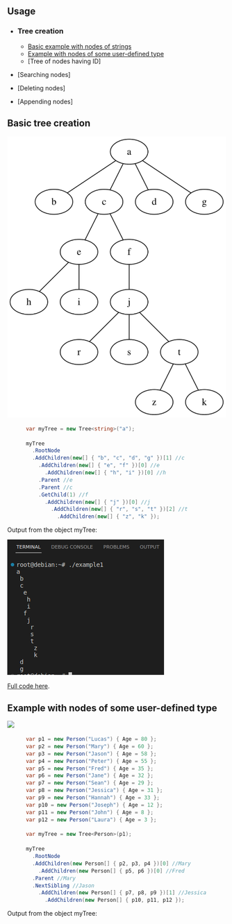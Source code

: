 
## Usage
* ### Tree creation
  * [Basic example with nodes of strings](#basic-tree-creation)
  * [Example with nodes of some user-defined type](#example-with-nodes-of-some-user-defined-type) 
  * [Tree of nodes having ID]
  
* [Searching nodes]
* [Deleting nodes]
* [Appending nodes]

## Basic tree creation

![](src/SyntaxChecked.FluentSimpleTree.Consumer/SyntaxChecked.FluentSimpleTree.Consumer/TreeCreation/basictree1.svg)

```csharp
      var myTree = new Tree<string>("a");

      myTree
        .RootNode
        .AddChildren(new[] { "b", "c", "d", "g" })[1] //c
          .AddChildren(new[] { "e", "f" })[0] //e
            .AddChildren(new[] { "h", "i" })[0] //h
          .Parent //e
          .Parent //c
          .GetChild(1) //f
            .AddChildren(new[] { "j" })[0] //j
              .AddChildren(new[] { "r", "s", "t" })[2] //t
                .AddChildren(new[] { "z", "k" });
```
Output from the object myTree:

![](src/SyntaxChecked.FluentSimpleTree.Consumer/SyntaxChecked.FluentSimpleTree.Consumer/TreeCreation/output1.png)

[Full code here](src/SyntaxChecked.FluentSimpleTree.Consumer/SyntaxChecked.FluentSimpleTree.Consumer/TreeCreation/Example1.cs).

## Example with nodes of some user-defined type
<img src="https://upload.wikimedia.org/wikipedia/commons/thumb/8/8e/Family_tree.svg/1024px-Family_tree.svg.png" width="60%">

```csharp
      var p1 = new Person("Lucas") { Age = 80 };
      var p2 = new Person("Mary") { Age = 60 };
      var p3 = new Person("Jason") { Age = 58 };
      var p4 = new Person("Peter") { Age = 55 };
      var p5 = new Person("Fred") { Age = 35 };
      var p6 = new Person("Jane") { Age = 32 };
      var p7 = new Person("Sean") { Age = 29 };
      var p8 = new Person("Jessica") { Age = 31 };
      var p9 = new Person("Hannah") { Age = 33 };
      var p10 = new Person("Joseph") { Age = 12 };
      var p11 = new Person("John") { Age = 8 };
      var p12 = new Person("Laura") { Age = 3 };

      var myTree = new Tree<Person>(p1);

      myTree
        .RootNode
        .AddChildren(new Person[] { p2, p3, p4 })[0] //Mary
          .AddChildren(new Person[] { p5, p6 })[0] //Fred
        .Parent //Mary
        .NextSibling //Jason
          .AddChildren(new Person[] { p7, p8, p9 })[1] //Jessica
            .AddChildren(new Person[] { p10, p11, p12 });
```
Output from the object myTree:
